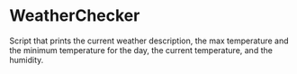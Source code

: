 # WeatherChecker
Script that prints the current weather description, the max
temperature and the minimum temperature for the day, the current temperature,
and the humidity.
